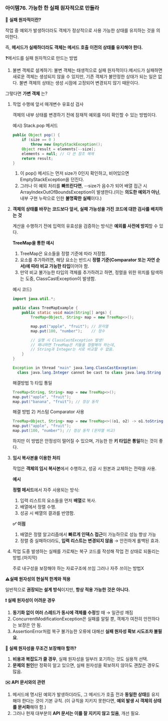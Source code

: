 ### 아이템76. 가능한 한 실패 원자적으로 만들라

🤔 **실패 원자적이란?**

작업 중 예외가 발생하더라도 객체가 정상적으로 사용 가능한 상태를 유지하는 것을 의미한다.

즉, **메서드가 실패하더라도 객체는 메서드 호출 이전의 상태를 유지해야 한다.**

❓메서드를 실패 원자적으로 만드는 방법

1. 불변 객체로 설계하기: 불변 객체는 태생적으로 실패 원자적이다.메서드가 실패하면 새로운 객체는 생성되지 않을 수 있지만, 기존 객체가 불안정한 상태가 되는 일은 없다. 불변 객체의 상태는 생성 시점에 고정되어 변경되지 않기 때문이다.

그렇다면 **가변 객체** 는?

1. 작업 수행에 앞서 매개변수 유효성 검사
    
    객체의 내부 상태를 변경하기 전에 잠재적 예외를 미리 확인할 수 있는 방법이다.
    
    예시) Stack.pop 메서드
    
    ```java
    public Object pop() {
    	if (size == 0 )
    		throw new EmptyStackException();
    	Object result = elements[--size];
    	elements = null; // 다 쓴 참조 해제
    	return result;
    }
    ```
    
    1. 이 pop() 메서드는 먼저 size가 0인지 확인하고, 비어있으면 EmptyStackException을 던진다.
    2. 그러나 이 예외 처리를 **빠뜨린다면**, --size가 음수가 되어 배열 접근 시 ArrayIndexOutOfBoundsException이 발생한다.(이는 **의도한 예외가 아닌**, 내부 구현 누락으로 인한 **불명확한 실패**이다.)
2. **객체의 상태를 바꾸는 코드보다 앞서, 실패 가능성을 가진 코드에 대한 검사를 배치하는 것**
    
    계산을 수행하기 전에 입력의 유효성을 검증하는 방식은 **예외를 사전에 방지**할 수 있다.
    
    **TreeMap을 통한 예시**
    
    1. TreeMap은 요소들을 정렬 기준에 따라 저장함.
    2. 요소를 추가하려면, 해당 요소는 반드시 **정렬 기준(Comparator 또는 자연 순서)에 따라 비교 가능한 타입**이어야 함.
    3. 만약 비교 불가능한 타입의 객체를 추가하려고 하면, 정렬을 위한 위치를 탐색하는 도중, ClassCastException이 발생함.
    
    예시 코드)
    
    ```java
    import java.util.*;
    
    public class TreeMapExample {
        public static void main(String[] args) {
            TreeMap<Object, String> map = new TreeMap<>();
    
            map.put("apple", "fruit"); // 문자열
            map.put(100, "number");    // 정수
    
            // 실행 시 ClassCastException 발생!
            // 왜냐하면 TreeMap은 키들을 정렬해야 하는데,
            // String과 Integer는 서로 비교할 수 없음.
        }
    }
    ```
    
    ```java
    Exception in thread "main" java.lang.ClassCastException:
      class java.lang.Integer cannot be cast to class java.lang.String
    ```
    
    해결방법 1) 타입 통일
    
    ```java
    TreeMap<String, String> map = new TreeMap<>();
    map.put("apple", "fruit");
    map.put("banana", "fruit"); // 정상 동작
    ```
    
    해결 방법 2) 커스텀 Comparator 사용
    
    ```java
    TreeMap<Object, String> map = new TreeMap<>((o1, o2) -> o1.toString().compareTo(o2.toString()));
    map.put("apple", "fruit");
    map.put(100, "number"); // 정상 동작 (문자열 비교)
    ```
    
    하지만 이 방법은 안정성이 떨어질 수 있으며, 가능한 한 **키 타입은 통일**하는 것이 좋다.
    
3. **임시 복사본을 이용한 처리**
    
    작업은 **객체의 임시 복사본**에서 수행하고, 성공 시 원본과 교체하는 전략을 사용.
    
    **예시**
    
    **정렬 메서드**에서 자주 사용되는 방식:
    
    1. 입력 리스트의 요소들을 먼저 **배열**로 복사.
    2. 배열에서 정렬 수행.
    3. 성공 시 배열의 결과를 반영함.
    
    **✅ 이점**
    
    1. 배열은 정렬 알고리즘에서 **빠르게 인덱스 접근**이 가능하므로 성능 향상 가능
    2. 정렬 중 실패하더라도, **입력 리스트는 변경되지 않음** → 안전하게 롤백된 효과.
4. 작업 도중 발생하는 실패를 가로채는 복구 코드를 작성해 작업 전 상태로 되돌리는 방법.(마지막)
    
    주로 내구성을 보장해야 하는 자료구조에 쓰임 그러나 자주 쓰이는 방법X
    

**⚠️실패 원자성의 현실적 한계와 적용**

일반적으로 **권장되는 설계 방식**이지만, **항상 적용 가능한 것은 아니다.**

**❗ 실패 원자성이 어려운 경우**

1. **동기화 없이 여러 스레드가 동시에 객체를 수정**할 때 → 일관성 깨짐
2. ConcurrentModificationException은 실패를 알릴 뿐, 객체가 여전히 안전하다는 보장은 안 됨.
3. AssertionError처럼 복구 불가능한 오류에 대해선 **실패 원자성 확보 시도조차 불필요**.

**🤔 실패 원자성을 무조건 보장해야 할까?**

1. **비용과 복잡도가 클 경우**, 실패 원자성을 일부러 포기하는 것도 실용적 선택.
2. **문제의 원인**만 정확히 알고 있으면, 실패 원자성을 확보하지 않아도 괜찮은 경우도 많음.

**✉️ API 문서와의 관련**

1. 메서드에 명시된 예외가 발생하더라도, 그 메서드가 호출 전과 **동일한 상태**를 유지해야 한다는 것이 기본 규칙. (이 규칙을 지키지 못한다면, **예외 발생 시 객체의 상태를 문서화**해야 함.)
2. 그러나 현재 대부분의 **API 문서는 이를 잘 지키지 않고 있음**, 개선 필요.
